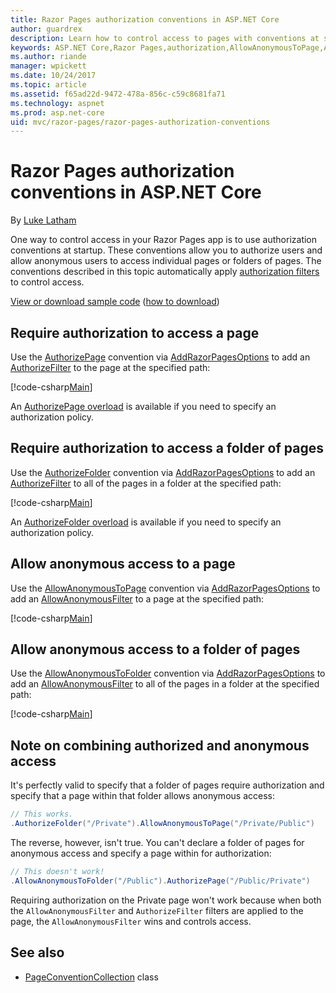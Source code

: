 ```yaml
---
title: Razor Pages authorization conventions in ASP.NET Core
author: guardrex
description: Learn how to control access to pages with conventions at startup that authorize users and allow anonymous users to access individual pages or folders of pages.
keywords: ASP.NET Core,Razor Pages,authorization,AllowAnonymousToPage,AllowAnonymousToFolder,AuthorizePage,AuthorizeFolder
ms.author: riande
manager: wpickett
ms.date: 10/24/2017
ms.topic: article
ms.assetid: f65ad22d-9472-478a-856c-c59c8681fa71
ms.technology: aspnet
ms.prod: asp.net-core
uid: mvc/razor-pages/razor-pages-authorization-conventions
---
```

# Razor Pages authorization conventions in ASP.NET Core

By [Luke Latham](https://github.com/guardrex)

One way to control access in your Razor Pages app is to use authorization conventions at startup. These conventions allow you to authorize users and allow anonymous users to access individual pages or folders of pages. The conventions described in this topic automatically apply [authorization filters](xref:mvc/controllers/filters#authorization-filters) to control access.

[View or download sample code](https://github.com/aspnet/Docs/tree/master/aspnetcore/mvc/razor-pages/razor-pages-authorization-conventions/sample) ([how to download](xref:tutorials/index#how-to-download-a-sample))

## Require authorization to access a page

Use the [AuthorizePage](/dotnet/api/microsoft.extensions.dependencyinjection.pageconventioncollectionextensions.authorizepage) convention via [AddRazorPagesOptions](/dotnet/api/microsoft.extensions.dependencyinjection.mvcrazorpagesmvcbuilderextensions.addrazorpagesoptions) to add an [AuthorizeFilter](/dotnet/api/microsoft.aspnetcore.mvc.authorization.authorizefilter) to the page at the specified path:

[!code-csharp[Main](razor-pages-authorization-conventions/sample/Startup.cs?name=snippet1&highlight=2,4)]

An [AuthorizePage overload](/dotnet/api/microsoft.extensions.dependencyinjection.pageconventioncollectionextensions.authorizepage#Microsoft_Extensions_DependencyInjection_PageConventionCollectionExtensions_AuthorizePage_Microsoft_AspNetCore_Mvc_ApplicationModels_PageConventionCollection_System_String_System_String_) is available if you need to specify an authorization policy.

## Require authorization to access a folder of pages

Use the [AuthorizeFolder](/dotnet/api/microsoft.extensions.dependencyinjection.pageconventioncollectionextensions.authorizefolder) convention via [AddRazorPagesOptions](/dotnet/api/microsoft.extensions.dependencyinjection.mvcrazorpagesmvcbuilderextensions.addrazorpagesoptions) to add an [AuthorizeFilter](/dotnet/api/microsoft.aspnetcore.mvc.authorization.authorizefilter) to all of the pages in a folder at the specified path:

[!code-csharp[Main](razor-pages-authorization-conventions/sample/Startup.cs?name=snippet1&highlight=2,5)]

An [AuthorizeFolder overload](/dotnet/api/microsoft.extensions.dependencyinjection.pageconventioncollectionextensions.authorizefolder#Microsoft_Extensions_DependencyInjection_PageConventionCollectionExtensions_AuthorizeFolder_Microsoft_AspNetCore_Mvc_ApplicationModels_PageConventionCollection_System_String_System_String_) is available if you need to specify an authorization policy.

## Allow anonymous access to a page

Use the [AllowAnonymousToPage](/dotnet/api/microsoft.extensions.dependencyinjection.pageconventioncollectionextensions.allowanonymoustopage) convention via [AddRazorPagesOptions](/dotnet/api/microsoft.extensions.dependencyinjection.mvcrazorpagesmvcbuilderextensions.addrazorpagesoptions) to add an [AllowAnonymousFilter](/dotnet/api/microsoft.aspnetcore.mvc.authorization.allowanonymousfilter) to a page at the specified path:

[!code-csharp[Main](razor-pages-authorization-conventions/sample/Startup.cs?name=snippet1&highlight=2,6)]

## Allow anonymous access to a folder of pages

Use the [AllowAnonymousToFolder](/dotnet/api/microsoft.extensions.dependencyinjection.pageconventioncollectionextensions.allowanonymoustofolder) convention via [AddRazorPagesOptions](/dotnet/api/microsoft.extensions.dependencyinjection.mvcrazorpagesmvcbuilderextensions.addrazorpagesoptions) to add an [AllowAnonymousFilter](/dotnet/api/microsoft.aspnetcore.mvc.authorization.allowanonymousfilter) to all of the pages in a folder at the specified path:

[!code-csharp[Main](razor-pages-authorization-conventions/sample/Startup.cs?name=snippet1&highlight=2,7)]

## Note on combining authorized and anonymous access

It's perfectly valid to specify that a folder of pages require authorization and specify that a page within that folder allows anonymous access:

```csharp
// This works.
.AuthorizeFolder("/Private").AllowAnonymousToPage("/Private/Public")
```

The reverse, however, isn't true. You can't declare a folder of pages for anonymous access and specify a page within for authorization:

```csharp
// This doesn't work!
.AllowAnonymousToFolder("/Public").AuthorizePage("/Public/Private") 
```

Requiring authorization on the Private page won't work because when both the `AllowAnonymousFilter` and `AuthorizeFilter` filters are applied to the page, the `AllowAnonymousFilter` wins and controls access.

## See also

* [PageConventionCollection](/dotnet/api/microsoft.aspnetcore.mvc.applicationmodels.pageconventioncollection) class
